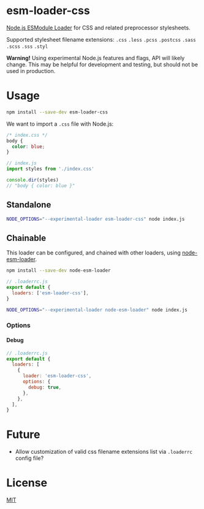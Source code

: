 # esm-loader-css

[Node.js ESModule Loader][node-loaders] for CSS and related
preprocessor stylesheets.

Supported stylesheet filename extensions:
`.css` `.less` `.pcss` `.postcss` `.sass` `.scss` `.sss` `.styl`

**Warning!** Using experimental Node.js features and flags,
API will likely change. This may be helpful for development and testing,
but should not be used in production.

# Usage

```sh
npm install --save-dev esm-loader-css
```

We want to import a `.css` file with Node.js:

```css
/* index.css */
body {
  color: blue;
}
```

```js
// index.js
import styles from './index.css'

console.dir(styles)
// "body { color: blue }"
```

## Standalone

```sh
NODE_OPTIONS="--experimental-loader esm-loader-css" node index.js
```

## Chainable

This loader can be configured, and chained with other loaders, using
[node-esm-loader][node-esm-loader].

```sh
npm install --save-dev node-esm-loader
```

```js
// .loaderrc.js
export default {
  loaders: ['esm-loader-css'],
}
```

```sh
NODE_OPTIONS="--experimental-loader node-esm-loader" node index.js
```

### Options

#### Debug

```js
// .loaderrc.js
export default {
  loaders: [
    {
      loader: 'esm-loader-css',
      options: {
        debug: true,
      },
    },
  ],
}
```

# Future

- Allow customization of valid css filename extensions list via `.loaderrc`
  config file?

# License

[MIT][mit-license]

[mit-license]: https://mit-license.org/
[node-esm-loader]: https://github.com/sebamarynissen/node-esm-loader#readme
[node-loaders]: https://nodejs.org/api/esm.html#loaders
